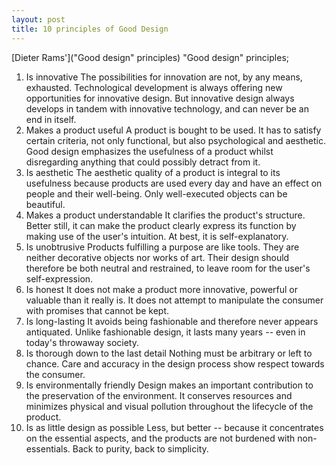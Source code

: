 ```yaml
---
layout: post
title: 10 principles of Good Design
---
```


[Dieter Rams']("Good design" principles) "Good design" principles;

1. Is innovative The possibilities for innovation are not, by any means, exhausted. Technological development is always offering new opportunities for innovative design. But innovative design always develops in tandem with innovative technology, and can never be an end in itself.
1. Makes a product useful A product is bought to be used. It has to satisfy certain criteria, not only functional, but also psychological and aesthetic. Good design emphasizes the usefulness of a product whilst disregarding anything that could possibly detract from it.
1. Is aesthetic The aesthetic quality of a product is integral to its usefulness because products are used every day and have an effect on people and their well-being. Only well-executed objects can be beautiful.
1. Makes a product understandable It clarifies the product's structure. Better still, it can make the product clearly express its function by making use of the user's intuition. At best, it is self-explanatory.
1. Is unobtrusive Products fulfilling a purpose are like tools. They are neither decorative objects nor works of art. Their design should therefore be both neutral and restrained, to leave room for the user's self-expression.
1. Is honest It does not make a product more innovative, powerful or valuable than it really is. It does not attempt to manipulate the consumer with promises that cannot be kept.
1. Is long-lasting It avoids being fashionable and therefore never appears antiquated. Unlike fashionable design, it lasts many years -- even in today's throwaway society.
1. Is thorough down to the last detail Nothing must be arbitrary or left to chance. Care and accuracy in the design process show respect towards the consumer.
1. Is environmentally friendly Design makes an important contribution to the preservation of the environment. It conserves resources and minimizes physical and visual pollution throughout the lifecycle of the product.
1. Is as little design as possible Less, but better -- because it concentrates on the essential aspects, and the products are not burdened with non-essentials. Back to purity, back to simplicity.
